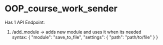 # OOP_course_work_sender

Has 1 API Endpoint:
1) /add_module -> adds new module and uses it when its needed      
  syntax: 
  {
	  "module": "save_to_file",
	  "settings": {
		  "path": "path/to/file"
	  }
  }
